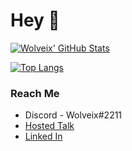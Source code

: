# Hey 👋

[![Wolveix' GitHub Stats](https://github-readme-stats.vercel.app/api?username=Wolveix)](https://github.com/Wolveix/Wolveix)

[![Top Langs](https://github-readme-stats.vercel.app/api/top-langs/?username=Wolveix&layout=compact)](https://github.com/Wolveix)

### Reach Me
- Discord - Wolveix#2211
- [Hosted Talk](https://hostedtalk.net/u/Wolveix)
- [Linked In](https://linkedin.com/in/robert-andrew-thomas)
